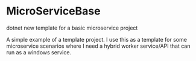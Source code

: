 # MicroServiceBase
dotnet new template for a basic microservice project

A simple example of a template project. I use this as a template for some microservice scenarios where I need a hybrid worker service/API that can run as a windows service.
